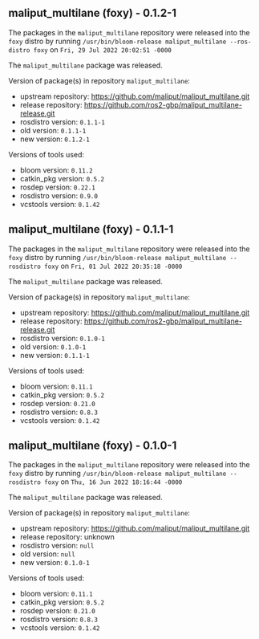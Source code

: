 ## maliput_multilane (foxy) - 0.1.2-1

The packages in the `maliput_multilane` repository were released into the `foxy` distro by running `/usr/bin/bloom-release maliput_multilane --ros-distro foxy` on `Fri, 29 Jul 2022 20:02:51 -0000`

The `maliput_multilane` package was released.

Version of package(s) in repository `maliput_multilane`:

- upstream repository: https://github.com/maliput/maliput_multilane.git
- release repository: https://github.com/ros2-gbp/maliput_multilane-release.git
- rosdistro version: `0.1.1-1`
- old version: `0.1.1-1`
- new version: `0.1.2-1`

Versions of tools used:

- bloom version: `0.11.2`
- catkin_pkg version: `0.5.2`
- rosdep version: `0.22.1`
- rosdistro version: `0.9.0`
- vcstools version: `0.1.42`


## maliput_multilane (foxy) - 0.1.1-1

The packages in the `maliput_multilane` repository were released into the `foxy` distro by running `/usr/bin/bloom-release maliput_multilane --rosdistro foxy` on `Fri, 01 Jul 2022 20:35:18 -0000`

The `maliput_multilane` package was released.

Version of package(s) in repository `maliput_multilane`:

- upstream repository: https://github.com/maliput/maliput_multilane.git
- release repository: https://github.com/ros2-gbp/maliput_multilane-release.git
- rosdistro version: `0.1.0-1`
- old version: `0.1.0-1`
- new version: `0.1.1-1`

Versions of tools used:

- bloom version: `0.11.1`
- catkin_pkg version: `0.5.2`
- rosdep version: `0.21.0`
- rosdistro version: `0.8.3`
- vcstools version: `0.1.42`


## maliput_multilane (foxy) - 0.1.0-1

The packages in the `maliput_multilane` repository were released into the `foxy` distro by running `/usr/bin/bloom-release maliput_multilane --rosdistro foxy` on `Thu, 16 Jun 2022 18:16:44 -0000`

The `maliput_multilane` package was released.

Version of package(s) in repository `maliput_multilane`:

- upstream repository: https://github.com/maliput/maliput_multilane.git
- release repository: unknown
- rosdistro version: `null`
- old version: `null`
- new version: `0.1.0-1`

Versions of tools used:

- bloom version: `0.11.1`
- catkin_pkg version: `0.5.2`
- rosdep version: `0.21.0`
- rosdistro version: `0.8.3`
- vcstools version: `0.1.42`


